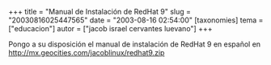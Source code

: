 +++
title = "Manual de Instalación de RedHat 9"
slug = "20030816025447565"
date = "2003-08-16 02:54:00"
[taxonomies]
tema = ["educacion"]
autor = ["jacob israel cervantes luevano"]
+++

Pongo a su disposición el manual de instalación de RedHat 9 en español
en http://mx.geocities.com/jacoblinux/redhat9.zip

